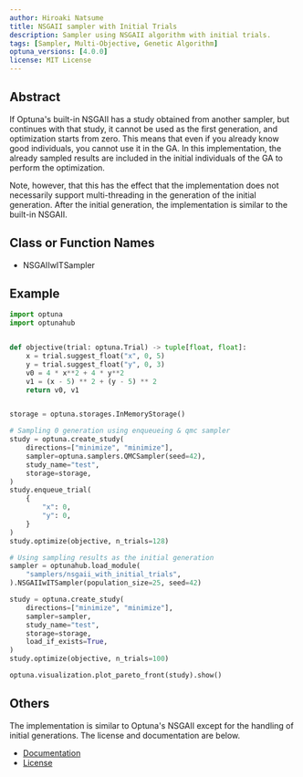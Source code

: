 ```yaml
---
author: Hiroaki Natsume
title: NSGAII sampler with Initial Trials
description: Sampler using NSGAII algorithm with initial trials.
tags: [Sampler, Multi-Objective, Genetic Algorithm]
optuna_versions: [4.0.0]
license: MIT License
---
```


## Abstract

If Optuna's built-in NSGAII has a study obtained from another sampler, but continues with that study, it cannot be used as the first generation, and optimization starts from zero.
This means that even if you already know good individuals, you cannot use it in the GA.
In this implementation, the already sampled results are included in the initial individuals of the GA to perform the optimization.

Note, however, that this has the effect that the implementation does not necessarily support multi-threading in the generation of the initial generation.
After the initial generation, the implementation is similar to the built-in NSGAII.

## Class or Function Names

- NSGAIIwITSampler

## Example

```python
import optuna
import optunahub


def objective(trial: optuna.Trial) -> tuple[float, float]:
    x = trial.suggest_float("x", 0, 5)
    y = trial.suggest_float("y", 0, 3)
    v0 = 4 * x**2 + 4 * y**2
    v1 = (x - 5) ** 2 + (y - 5) ** 2
    return v0, v1


storage = optuna.storages.InMemoryStorage()

# Sampling 0 generation using enqueueing & qmc sampler
study = optuna.create_study(
    directions=["minimize", "minimize"],
    sampler=optuna.samplers.QMCSampler(seed=42),
    study_name="test",
    storage=storage,
)
study.enqueue_trial(
    {
        "x": 0,
        "y": 0,
    }
)
study.optimize(objective, n_trials=128)

# Using sampling results as the initial generation
sampler = optunahub.load_module(
    "samplers/nsgaii_with_initial_trials",
).NSGAIIwITSampler(population_size=25, seed=42)

study = optuna.create_study(
    directions=["minimize", "minimize"],
    sampler=sampler,
    study_name="test",
    storage=storage,
    load_if_exists=True,
)
study.optimize(objective, n_trials=100)

optuna.visualization.plot_pareto_front(study).show()
```

## Others

The implementation is similar to Optuna's NSGAII except for the handling of initial generations. The license and documentation are below.

- [Documentation](https://optuna.readthedocs.io/en/stable/reference/samplers/generated/optuna.samplers.NSGAIISampler.html)
- [License](https://github.com/optuna/optuna/blob/master/LICENSE)
